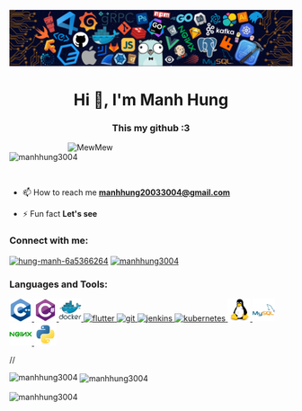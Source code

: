 <a target="_blank" rel="noopener noreferrer" href="https://github.com/phearunum/phearunum/blob/main/header.png"><img src="https://github.com/phearunum/phearunum/raw/main/header.png" alt="" style="max-width: 100%;"></a>
<h1 align="center">Hi 👋, I'm Manh Hung</h1>
<h3 align="center">This my github :3</h3>

<img align= "right" alt="MewMew" Width="400" src="https://orionfoysal.github.io/assets/images/git.gif">

<p align="left"> <img src="https://komarev.com/ghpvc/?username=manhhung3004&label=Profile%20views&color=0e75b6&style=flat" alt="manhhung3004" /> </p>

<p align="left"> <a href="https://twitter.com/" target="blank"><img src="https://img.shields.io/twitter/follow/?logo=twitter&style=for-the-badge" alt="" /></a> </p>

- 📫 How to reach me **manhhung20033004@gmail.com**

- ⚡ Fun fact **Let's see**

<h3 align="left">Connect with me:</h3>
<p align="left">
<a href="https://linkedin.com/in/hung-manh-6a5366264" target="blank"><img align="center" src="https://raw.githubusercontent.com/rahuldkjain/github-profile-readme-generator/master/src/images/icons/Social/linked-in-alt.svg" alt="hung-manh-6a5366264" height="30" width="40" /></a>
<a href="https://discord.gg/manhhung3004" target="blank"><img align="center" src="https://raw.githubusercontent.com/rahuldkjain/github-profile-readme-generator/master/src/images/icons/Social/discord.svg" alt="manhhung3004" height="30" width="40" /></a>
</p>

<h3 align="left">Languages and Tools:</h3>
<p align="left"> <a href="https://www.w3schools.com/cpp/" target="_blank" rel="noreferrer"> <img src="https://raw.githubusercontent.com/devicons/devicon/master/icons/cplusplus/cplusplus-original.svg" alt="cplusplus" width="40" height="40"/> </a> <a href="https://www.w3schools.com/cs/" target="_blank" rel="noreferrer"> <img src="https://raw.githubusercontent.com/devicons/devicon/master/icons/csharp/csharp-original.svg" alt="csharp" width="40" height="40"/> </a> <a href="https://www.docker.com/" target="_blank" rel="noreferrer"> <img src="https://raw.githubusercontent.com/devicons/devicon/master/icons/docker/docker-original-wordmark.svg" alt="docker" width="40" height="40"/> </a> <a href="https://flutter.dev" target="_blank" rel="noreferrer"> <img src="https://www.vectorlogo.zone/logos/flutterio/flutterio-icon.svg" alt="flutter" width="40" height="40"/> </a> <a href="https://git-scm.com/" target="_blank" rel="noreferrer"> <img src="https://www.vectorlogo.zone/logos/git-scm/git-scm-icon.svg" alt="git" width="40" height="40"/> </a> <a href="https://www.jenkins.io" target="_blank" rel="noreferrer"> <img src="https://www.vectorlogo.zone/logos/jenkins/jenkins-icon.svg" alt="jenkins" width="40" height="40"/> </a> <a href="https://kubernetes.io" target="_blank" rel="noreferrer"> <img src="https://www.vectorlogo.zone/logos/kubernetes/kubernetes-icon.svg" alt="kubernetes" width="40" height="40"/> </a> <a href="https://www.linux.org/" target="_blank" rel="noreferrer"> <img src="https://raw.githubusercontent.com/devicons/devicon/master/icons/linux/linux-original.svg" alt="linux" width="40" height="40"/> </a> <a href="https://www.mysql.com/" target="_blank" rel="noreferrer"> <img src="https://raw.githubusercontent.com/devicons/devicon/master/icons/mysql/mysql-original-wordmark.svg" alt="mysql" width="40" height="40"/> </a> <a href="https://www.nginx.com" target="_blank" rel="noreferrer"> <img src="https://raw.githubusercontent.com/devicons/devicon/master/icons/nginx/nginx-original.svg" alt="nginx" width="40" height="40"/> </a> <a href="https://www.python.org" target="_blank" rel="noreferrer"> <img src="https://raw.githubusercontent.com/devicons/devicon/master/icons/python/python-original.svg" alt="python" width="40" height="40"/> </a> </p>

//<p><img align="left" src="https://github-readme-stats.vercel.app/api/top-langs?username=manhhung3004&show_icons=true&locale=en&layout=compact" alt="manhhung3004" /></p>

<p>&nbsp;<img align="center" src="https://github-readme-stats.vercel.app/api?username=manhhung3004&show_icons=true&locale=en" alt="manhhung3004" /></p>

<p><img align="center" src="https://github-readme-streak-stats.herokuapp.com/?user=manhhung3004&" alt="manhhung3004" /></p>
